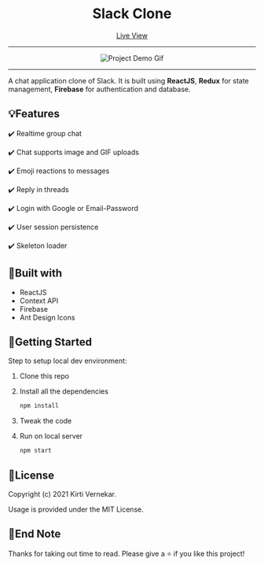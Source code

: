 <h1 align="center">Slack Clone</h1>

<p align="center"><a href="https://slack-clone-by-kirti.web.app" target="_blank">Live View</a></p>
<hr />
<div align="center" autoplay={true} muted={true} loop={true} object-fit="cover">

![Project Demo Gif]()

</div>

<hr />

<p align="left"> A chat application clone of Slack. It is built using <strong>ReactJS</strong>, <strong>Redux</strong> for state management, <strong>Firebase</strong> for authentication and database.</p>


## :bulb:Features

:heavy_check_mark: Realtime group chat

:heavy_check_mark: Chat supports image and GIF uploads

:heavy_check_mark: Emoji reactions to messages

:heavy_check_mark: Reply in threads

:heavy_check_mark: Login with Google or Email-Password

:heavy_check_mark: User session persistence

:heavy_check_mark: Skeleton loader


## :hammer:Built with

- ReactJS
- Context API
- Firebase
- Ant Design Icons


## :checkered_flag:Getting Started

Step to setup local dev environment:

1. Clone this repo
2. Install all the dependencies

   ```bash
   npm install
   ```

3. Tweak the code
4. Run on local server

   ```bash
   npm start
   ```


## :page_facing_up:License

Copyright (c) 2021 Kirti Vernekar.

Usage is provided under the MIT License.


## :wave:End Note

Thanks for taking out time to read. Please give a :star: if you like this project!

